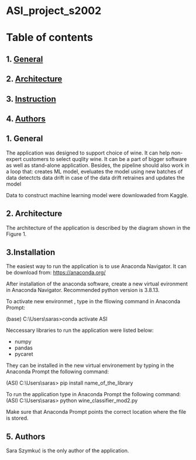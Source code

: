 # ASI_project_s2002
# Table of contents
## 1. [General](#general)
## 2. [Architecture](#architecture)
## 3. [Instruction](#instruction)
## 4. [Authors](#authors)

## 1. General <a name="general"></a>
The application was designed to support choice of wine. It can help non-expert customers to select quqlity wine. It can be a part of bigger software as well as stand-alone application. Besides, the pipeline should also work in a loop that: 
creates ML model, 
eveluates the model using new batches of data
detectcts data drift
in case of the data drift retraines and updates the model

Data to construct machine learning model were downlowaded from Kaggle.

## 2. Architecture <a name="architecture"></a>
The architecture of the application is described by the diagram shown in the Figure 1.

<mxfile host="app.diagrams.net" modified="2022-07-01T19:07:23.507Z" agent="5.0 (Windows NT 10.0; Win64; x64) AppleWebKit/537.36 (KHTML, like Gecko) Chrome/102.0.0.0 Safari/537.36" etag="AEuVXiZAkNEgmVo-lWya" version="20.0.4" type="github">
  <diagram id="TBJxufM5Nzm1yPSdCavO" name="Page-1">
    <mxGraphModel dx="4142" dy="1164" grid="1" gridSize="10" guides="1" tooltips="1" connect="1" arrows="1" fold="1" page="0" pageScale="1" pageWidth="827" pageHeight="1169" math="0" shadow="0">
      <root>
        <mxCell id="0" />
        <mxCell id="1" parent="0" />
        <mxCell id="lPiTISsA9HOT361Q44LX-1" value="" style="whiteSpace=wrap;html=1;aspect=fixed;rounded=1;" vertex="1" parent="1">
          <mxGeometry x="-570" y="320" width="220" height="220" as="geometry" />
        </mxCell>
        <mxCell id="lPiTISsA9HOT361Q44LX-7" value="Data preparation" style="text;html=1;strokeColor=none;fillColor=none;align=center;verticalAlign=middle;whiteSpace=wrap;rounded=0;" vertex="1" parent="1">
          <mxGeometry x="-520" y="320" width="130" height="30" as="geometry" />
        </mxCell>
        <mxCell id="lPiTISsA9HOT361Q44LX-8" value="&lt;br&gt;" style="whiteSpace=wrap;html=1;aspect=fixed;rounded=1;" vertex="1" parent="1">
          <mxGeometry x="-50" y="330" width="220" height="220" as="geometry" />
        </mxCell>
        <mxCell id="lPiTISsA9HOT361Q44LX-9" value="Construction of the model" style="text;html=1;strokeColor=none;fillColor=none;align=center;verticalAlign=middle;whiteSpace=wrap;rounded=0;" vertex="1" parent="1">
          <mxGeometry x="-10" y="340" width="130" height="30" as="geometry" />
        </mxCell>
        <mxCell id="lPiTISsA9HOT361Q44LX-10" value="&lt;br&gt;" style="whiteSpace=wrap;html=1;aspect=fixed;rounded=1;" vertex="1" parent="1">
          <mxGeometry x="750" y="330" width="220" height="220" as="geometry" />
        </mxCell>
        <mxCell id="lPiTISsA9HOT361Q44LX-11" value="Monitoring" style="text;html=1;strokeColor=none;fillColor=none;align=center;verticalAlign=middle;whiteSpace=wrap;rounded=0;" vertex="1" parent="1">
          <mxGeometry x="790" y="340" width="130" height="30" as="geometry" />
        </mxCell>
        <mxCell id="lPiTISsA9HOT361Q44LX-15" value="initial&amp;nbsp;&lt;br&gt;data" style="rounded=0;whiteSpace=wrap;html=1;" vertex="1" parent="1">
          <mxGeometry x="-910" y="430" width="120" height="60" as="geometry" />
        </mxCell>
        <mxCell id="lPiTISsA9HOT361Q44LX-17" value="data transformation" style="rounded=1;whiteSpace=wrap;html=1;" vertex="1" parent="1">
          <mxGeometry x="-520" y="380" width="120" height="60" as="geometry" />
        </mxCell>
        <mxCell id="lPiTISsA9HOT361Q44LX-19" value="deduplication" style="rounded=1;whiteSpace=wrap;html=1;" vertex="1" parent="1">
          <mxGeometry x="-520" y="460" width="120" height="60" as="geometry" />
        </mxCell>
        <mxCell id="lPiTISsA9HOT361Q44LX-23" value="" style="endArrow=classic;html=1;rounded=0;" edge="1" parent="1">
          <mxGeometry width="50" height="50" relative="1" as="geometry">
            <mxPoint x="-350" y="435" as="sourcePoint" />
            <mxPoint x="-260" y="435" as="targetPoint" />
          </mxGeometry>
        </mxCell>
        <mxCell id="lPiTISsA9HOT361Q44LX-24" value="curated dataset.csv" style="rounded=0;whiteSpace=wrap;html=1;" vertex="1" parent="1">
          <mxGeometry x="-260" y="410" width="120" height="60" as="geometry" />
        </mxCell>
        <mxCell id="lPiTISsA9HOT361Q44LX-25" value="" style="endArrow=classic;html=1;rounded=0;entryX=-0.005;entryY=0.586;entryDx=0;entryDy=0;entryPerimeter=0;" edge="1" parent="1" target="lPiTISsA9HOT361Q44LX-1">
          <mxGeometry width="50" height="50" relative="1" as="geometry">
            <mxPoint x="-790" y="449.5" as="sourcePoint" />
            <mxPoint x="-700" y="449.5" as="targetPoint" />
          </mxGeometry>
        </mxCell>
        <mxCell id="lPiTISsA9HOT361Q44LX-27" value="" style="endArrow=classic;html=1;rounded=0;" edge="1" parent="1">
          <mxGeometry width="50" height="50" relative="1" as="geometry">
            <mxPoint x="-140" y="440" as="sourcePoint" />
            <mxPoint x="-50" y="440" as="targetPoint" />
          </mxGeometry>
        </mxCell>
        <mxCell id="lPiTISsA9HOT361Q44LX-28" value="dataset split" style="rounded=1;whiteSpace=wrap;html=1;" vertex="1" parent="1">
          <mxGeometry x="-5" y="390" width="120" height="40" as="geometry" />
        </mxCell>
        <mxCell id="lPiTISsA9HOT361Q44LX-29" value="choice of the top performing algorithm" style="rounded=1;whiteSpace=wrap;html=1;" vertex="1" parent="1">
          <mxGeometry y="440" width="120" height="40" as="geometry" />
        </mxCell>
        <mxCell id="lPiTISsA9HOT361Q44LX-30" value="fine-tuning of the top performing algorithm" style="rounded=1;whiteSpace=wrap;html=1;" vertex="1" parent="1">
          <mxGeometry y="490" width="120" height="40" as="geometry" />
        </mxCell>
        <mxCell id="lPiTISsA9HOT361Q44LX-31" value="" style="endArrow=classic;html=1;rounded=0;entryX=0;entryY=0.5;entryDx=0;entryDy=0;exitX=1;exitY=0.5;exitDx=0;exitDy=0;" edge="1" parent="1" source="lPiTISsA9HOT361Q44LX-38" target="lPiTISsA9HOT361Q44LX-10">
          <mxGeometry width="50" height="50" relative="1" as="geometry">
            <mxPoint x="400" y="440" as="sourcePoint" />
            <mxPoint x="260" y="440" as="targetPoint" />
          </mxGeometry>
        </mxCell>
        <mxCell id="lPiTISsA9HOT361Q44LX-32" value="new&amp;nbsp;&lt;br&gt;batch" style="rounded=0;whiteSpace=wrap;html=1;" vertex="1" parent="1">
          <mxGeometry x="-920" y="325" width="120" height="60" as="geometry" />
        </mxCell>
        <mxCell id="lPiTISsA9HOT361Q44LX-33" value="" style="endArrow=classic;html=1;rounded=0;entryX=0.005;entryY=0.159;entryDx=0;entryDy=0;entryPerimeter=0;" edge="1" parent="1" target="lPiTISsA9HOT361Q44LX-1">
          <mxGeometry width="50" height="50" relative="1" as="geometry">
            <mxPoint x="-800" y="355.08" as="sourcePoint" />
            <mxPoint x="-581.0999999999999" y="354.50000000000006" as="targetPoint" />
          </mxGeometry>
        </mxCell>
        <mxCell id="lPiTISsA9HOT361Q44LX-34" value="" style="endArrow=classic;html=1;rounded=0;" edge="1" parent="1">
          <mxGeometry width="50" height="50" relative="1" as="geometry">
            <mxPoint x="-350" y="354.5999999999999" as="sourcePoint" />
            <mxPoint x="-250" y="355" as="targetPoint" />
          </mxGeometry>
        </mxCell>
        <mxCell id="lPiTISsA9HOT361Q44LX-35" value="curated&lt;br&gt;batch.csv" style="rounded=0;whiteSpace=wrap;html=1;" vertex="1" parent="1">
          <mxGeometry x="-250" y="325" width="120" height="60" as="geometry" />
        </mxCell>
        <mxCell id="lPiTISsA9HOT361Q44LX-36" value="" style="endArrow=classic;html=1;rounded=0;exitX=1;exitY=0.5;exitDx=0;exitDy=0;" edge="1" parent="1" source="lPiTISsA9HOT361Q44LX-35">
          <mxGeometry width="50" height="50" relative="1" as="geometry">
            <mxPoint x="-130" y="279.9999999999999" as="sourcePoint" />
            <mxPoint x="440" y="440" as="targetPoint" />
            <Array as="points">
              <mxPoint x="-70" y="355" />
              <mxPoint x="-70" y="260" />
              <mxPoint x="440" y="260" />
            </Array>
          </mxGeometry>
        </mxCell>
        <mxCell id="lPiTISsA9HOT361Q44LX-38" value="model.pkl" style="rounded=0;whiteSpace=wrap;html=1;" vertex="1" parent="1">
          <mxGeometry x="260" y="410" width="120" height="60" as="geometry" />
        </mxCell>
        <mxCell id="lPiTISsA9HOT361Q44LX-39" value="" style="endArrow=classic;html=1;rounded=0;" edge="1" parent="1">
          <mxGeometry width="50" height="50" relative="1" as="geometry">
            <mxPoint x="170" y="440" as="sourcePoint" />
            <mxPoint x="260" y="440" as="targetPoint" />
          </mxGeometry>
        </mxCell>
        <mxCell id="lPiTISsA9HOT361Q44LX-40" value="Drift detected" style="ellipse;whiteSpace=wrap;html=1;aspect=fixed;rounded=1;" vertex="1" parent="1">
          <mxGeometry x="820" y="750" width="80" height="80" as="geometry" />
        </mxCell>
        <mxCell id="lPiTISsA9HOT361Q44LX-42" value="" style="endArrow=classic;html=1;rounded=0;entryX=0.5;entryY=0;entryDx=0;entryDy=0;" edge="1" parent="1" target="lPiTISsA9HOT361Q44LX-40">
          <mxGeometry width="50" height="50" relative="1" as="geometry">
            <mxPoint x="860" y="700" as="sourcePoint" />
            <mxPoint x="1080" y="660.4" as="targetPoint" />
          </mxGeometry>
        </mxCell>
        <mxCell id="lPiTISsA9HOT361Q44LX-43" value="" style="endArrow=classic;html=1;rounded=0;exitX=0;exitY=0.5;exitDx=0;exitDy=0;" edge="1" parent="1" source="lPiTISsA9HOT361Q44LX-40">
          <mxGeometry width="50" height="50" relative="1" as="geometry">
            <mxPoint x="640" y="809.5" as="sourcePoint" />
            <mxPoint x="540" y="790" as="targetPoint" />
          </mxGeometry>
        </mxCell>
        <mxCell id="lPiTISsA9HOT361Q44LX-44" value="data evaluation" style="rounded=1;whiteSpace=wrap;html=1;" vertex="1" parent="1">
          <mxGeometry x="790" y="385" width="120" height="40" as="geometry" />
        </mxCell>
        <mxCell id="lPiTISsA9HOT361Q44LX-46" value="&lt;br&gt;" style="whiteSpace=wrap;html=1;aspect=fixed;rounded=1;" vertex="1" parent="1">
          <mxGeometry x="310" y="745" width="220" height="220" as="geometry" />
        </mxCell>
        <mxCell id="lPiTISsA9HOT361Q44LX-47" value="Merging data" style="text;html=1;strokeColor=none;fillColor=none;align=center;verticalAlign=middle;whiteSpace=wrap;rounded=0;" vertex="1" parent="1">
          <mxGeometry x="365" y="770" width="130" height="30" as="geometry" />
        </mxCell>
        <mxCell id="lPiTISsA9HOT361Q44LX-48" value="merging initial data with new batches" style="rounded=1;whiteSpace=wrap;html=1;" vertex="1" parent="1">
          <mxGeometry x="360" y="820" width="120" height="70" as="geometry" />
        </mxCell>
        <mxCell id="lPiTISsA9HOT361Q44LX-51" value="" style="endArrow=classic;html=1;rounded=0;exitX=0.5;exitY=1;exitDx=0;exitDy=0;" edge="1" parent="1" source="lPiTISsA9HOT361Q44LX-15">
          <mxGeometry width="50" height="50" relative="1" as="geometry">
            <mxPoint x="-850" y="570" as="sourcePoint" />
            <mxPoint x="640" y="790" as="targetPoint" />
            <Array as="points">
              <mxPoint x="-850" y="980" />
              <mxPoint x="640" y="980" />
            </Array>
          </mxGeometry>
        </mxCell>
        <mxCell id="lPiTISsA9HOT361Q44LX-52" value="data evaluation" style="rounded=0;whiteSpace=wrap;html=1;" vertex="1" parent="1">
          <mxGeometry x="800" y="570" width="120" height="60" as="geometry" />
        </mxCell>
        <mxCell id="lPiTISsA9HOT361Q44LX-53" value="drift detection" style="rounded=0;whiteSpace=wrap;html=1;" vertex="1" parent="1">
          <mxGeometry x="800" y="650" width="120" height="60" as="geometry" />
        </mxCell>
        <mxCell id="lPiTISsA9HOT361Q44LX-54" value="" style="endArrow=none;html=1;rounded=0;entryX=0.5;entryY=1;entryDx=0;entryDy=0;exitX=0.5;exitY=0;exitDx=0;exitDy=0;" edge="1" parent="1" source="lPiTISsA9HOT361Q44LX-52" target="lPiTISsA9HOT361Q44LX-10">
          <mxGeometry width="50" height="50" relative="1" as="geometry">
            <mxPoint x="220" y="610" as="sourcePoint" />
            <mxPoint x="270" y="560" as="targetPoint" />
          </mxGeometry>
        </mxCell>
        <mxCell id="lPiTISsA9HOT361Q44LX-56" value="" style="endArrow=none;html=1;rounded=0;exitX=0.5;exitY=0;exitDx=0;exitDy=0;" edge="1" parent="1" source="lPiTISsA9HOT361Q44LX-53" target="lPiTISsA9HOT361Q44LX-52">
          <mxGeometry width="50" height="50" relative="1" as="geometry">
            <mxPoint x="870" y="580" as="sourcePoint" />
            <mxPoint x="860" y="640" as="targetPoint" />
          </mxGeometry>
        </mxCell>
        <mxCell id="lPiTISsA9HOT361Q44LX-57" value="drift detection" style="rounded=1;whiteSpace=wrap;html=1;" vertex="1" parent="1">
          <mxGeometry x="790" y="450" width="120" height="60" as="geometry" />
        </mxCell>
        <mxCell id="lPiTISsA9HOT361Q44LX-58" value="" style="endArrow=classic;html=1;rounded=0;exitX=0.5;exitY=0;exitDx=0;exitDy=0;" edge="1" parent="1" source="lPiTISsA9HOT361Q44LX-35">
          <mxGeometry width="50" height="50" relative="1" as="geometry">
            <mxPoint x="220" y="610" as="sourcePoint" />
            <mxPoint x="690" y="790" as="targetPoint" />
            <Array as="points">
              <mxPoint x="-190" y="200" />
              <mxPoint x="1000" y="200" />
              <mxPoint x="1000" y="870" />
              <mxPoint x="840" y="870" />
              <mxPoint x="690" y="870" />
            </Array>
          </mxGeometry>
        </mxCell>
        <mxCell id="lPiTISsA9HOT361Q44LX-59" value="retraining the model" style="rounded=1;whiteSpace=wrap;html=1;" vertex="1" parent="1">
          <mxGeometry y="570" width="120" height="60" as="geometry" />
        </mxCell>
        <mxCell id="lPiTISsA9HOT361Q44LX-60" value="" style="endArrow=classic;html=1;rounded=0;entryX=0.5;entryY=1;entryDx=0;entryDy=0;exitX=0;exitY=0.5;exitDx=0;exitDy=0;" edge="1" parent="1" source="lPiTISsA9HOT361Q44LX-62" target="lPiTISsA9HOT361Q44LX-59">
          <mxGeometry width="50" height="50" relative="1" as="geometry">
            <mxPoint x="280" y="660" as="sourcePoint" />
            <mxPoint x="270" y="560" as="targetPoint" />
            <Array as="points">
              <mxPoint x="210" y="660" />
              <mxPoint x="60" y="660" />
            </Array>
          </mxGeometry>
        </mxCell>
        <mxCell id="lPiTISsA9HOT361Q44LX-61" value="" style="endArrow=classic;html=1;rounded=0;exitX=0.5;exitY=0;exitDx=0;exitDy=0;entryX=0.5;entryY=1;entryDx=0;entryDy=0;" edge="1" parent="1" source="lPiTISsA9HOT361Q44LX-59" target="lPiTISsA9HOT361Q44LX-8">
          <mxGeometry width="50" height="50" relative="1" as="geometry">
            <mxPoint x="220" y="610" as="sourcePoint" />
            <mxPoint x="430" y="440" as="targetPoint" />
          </mxGeometry>
        </mxCell>
        <mxCell id="lPiTISsA9HOT361Q44LX-62" value="larger dataset.csv" style="rounded=0;whiteSpace=wrap;html=1;" vertex="1" parent="1">
          <mxGeometry x="360" y="630" width="120" height="60" as="geometry" />
        </mxCell>
        <mxCell id="lPiTISsA9HOT361Q44LX-64" value="" style="endArrow=classic;html=1;rounded=0;entryX=0.5;entryY=1;entryDx=0;entryDy=0;" edge="1" parent="1" source="lPiTISsA9HOT361Q44LX-46" target="lPiTISsA9HOT361Q44LX-62">
          <mxGeometry width="50" height="50" relative="1" as="geometry">
            <mxPoint x="220" y="610" as="sourcePoint" />
            <mxPoint x="270" y="560" as="targetPoint" />
          </mxGeometry>
        </mxCell>
      </root>
    </mxGraphModel>
  </diagram>
</mxfile>

## 3.Installation <a name="installation"></a>

The easiest way to run the application is to use Anaconda Navigator. It can be download from: https://anaconda.org/ 

After installation of the anaconda software, create a new virtual evironment in Anaconda Navigator. Recommended python version is 3.8.13.

To activate new environmet , type in the fllowing command in Anaconda Prompt:

(base) C:\Users\saras>conda activate ASI

Neccessary libraries to run the application were listed below:
- numpy 
- pandas
- pycaret

They can be installed in the new virtual environement by typing in the Anaconda Prompt the following command:

(ASI) C:\Users\saras> pip install name_of_the_library

To run the application type in  Anaconda Prompt the following command:
(ASI) C:\Users\saras> python wine_classifier_mod2.py

Make sure that Anaconda Prompt points the correct location where the file is stored. 


## 5. Authors <a name="authors"></a>
Sara Szymkuć is the only author of the application.
